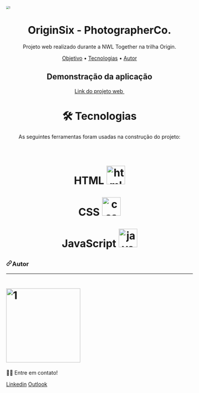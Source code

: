 <img src="C:\nlw\assets\images\PhotographerCo..png" alt="1" style="zoom:50%;" />

<h1 align="center">OriginSix - PhotographerCo.</h1>

<p id="objetivo" align="center">Projeto web realizado durante a NWL Together na trilha Origin.</p>



<p align="center">  <a href="#objetivo">Objetivo</a> •    <a href="#tecnologias">Tecnologias</a> •   <a  •   <a  •   <a href="#autor">Autor</a> </p>



<h2 align="center">Demonstração da aplicação</h2>



<div align="center" ><a href="https://viniciussoares7.github.io/Projeto-OriginSix-NWL/"> Link do projeto web </a></div>



<h1 align="center">🛠 Tecnologias</h1>

<p align="center">As seguintes ferramentas foram usadas na construção do projeto:


​    

<h1 align="center" id="tecnologias ">  
    <div><p> HTML <img src="C:\nlw\assets\images\html5.svg" alt="html5 " width="50px" /></p>
        </p></div> 
    <div> <p> CSS
        <img src="C:\nlw\assets\images\css3.svg" alt="css3" width = "50" />
        </p>
</div>
</div>
<div>
    <p> JavaScript
    <img src="C:\nlw\assets\images\javascript.svg" alt="javascript" width = "50" /></p></div>
    </h1></p>





<h3><svg class="octicon octicon-link" viewBox="0 0 16 16" version="1.1" width="16" height="16" aria-hidden="true"><path fill-rule="evenodd" d="M7.775 3.275a.75.75 0 001.06 1.06l1.25-1.25a2 2 0 112.83 2.83l-2.5 2.5a2 2 0 01-2.83 0 .75.75 0 00-1.06 1.06 3.5 3.5 0 004.95 0l2.5-2.5a3.5 3.5 0 00-4.95-4.95l-1.25 1.25zm-4.69 9.64a2 2 0 010-2.83l2.5-2.5a2 2 0 012.83 0 .75.75 0 001.06-1.06 3.5 3.5 0 00-4.95 0l-2.5 2.5a3.5 3.5 0 004.95 4.95l1.25-1.25a.75.75 0 00-1.06-1.06l-1.25 1.25a2 2 0 01-2.83 0z"></path></svg>Autor</h3>

<hr>



<h1 align="left"><img src="C:\nlw\assets\images\foto.jpg" alt="1" width="200px" /></h1>



👋🏽 Entre em contato!



<a href="https://www.linkedin.com/in/soaresvinicius7/" rel="nofollow">Linkedin</a>   <a href="vinicius-a-soares@outlook.com" rel="nofollow">Outlook</a>

